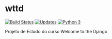 # wttd

[![Build Status](https://travis-ci.org/renzon/wttd.svg?branch=master)](https://travis-ci.org/renzon/wttd)
[![Updates](https://pyup.io/repos/github/renzon/wttd/shield.svg)](https://pyup.io/repos/github/renzon/wttd/)
[![Python 3](https://pyup.io/repos/github/renzon/wttd/python-3-shield.svg)](https://pyup.io/repos/github/renzon/wttd/)

Projeto de Estudo do curso Welcome to the Django


